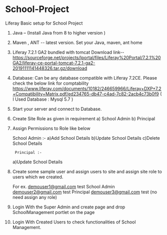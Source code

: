 # School-Project

Liferay Basic setup for  School Project

1. Java – (Install Java from 8 to higher version )

2. Maven , ANT -- latest version.
Set your Java, maven, ant home

3. Liferay 7.2.1 GA2 bundled with tomcat
Download link-- https://sourceforge.net/projects/lportal/files/Liferay%20Portal/7.2.1%20GA2/liferay-ce-portal-tomcat-7.2.1-ga2-20191111141448326.tar.gz/download

4. Database:
Can be any database compatible with Liferay 7.2CE. Please check the below link for comptability
https://www.liferay.com/documents/10182/246659966/Liferay+DXP+7.2+Compatibility+Matrix.pdf/ed234765-db47-c4ad-7c82-2acb4c73b0f9
( I Used Database : Mysql 5.7 )

5. Start your server and connect to Database.
  
6) Create Site Role as given in requirement 
        a) School Admin
        b) Principal
7) Assign Permissions to Role like below

	School Admin :-
	a)Add School Details
	b)Update School Details
	c)Delete School Details

        Principal :-    
	a)Update School Details

7) Create some sample user and assign users to site and assign site role to users which we created.

	For ex. 
	demouser1@gmail.com  test  School Admin
	demouser2@gmail.com   test  Principal 
	demouser3@gmail.com  test  (no need  assign any role)

8) Login With the Super Admin and create page and drop SchoolManagement portlet on the page 
9) Login With Created Users to check functionalities of School Management.
